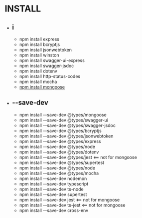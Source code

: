 # INSTALL

- ## i
    - npm install express
    - npm install bcryptjs
    - npm install jsonwebtoken
    - npm install winston 
    - npm install swagger-ui-express
    - npm install swagger-jsdoc
    - npm install dotenv
    - npm install http-status-codes
    - npm install mocha
    - [npm install mongoose](https://www.npmjs.com/package/mongoose)

- ## --save-dev
    - npm install --save-dev @types/mongoose
    - npm install --save-dev @types/swagger-ui
    - npm install --save-dev @types/swagger-jsdoc
    - npm install --save-dev @types/bcryptjs
    - npm install --save-dev @types/jsonwebtoken
    - npm install --save-dev @types/express
    - npm install --save-dev @types/node
    - npm install --save-dev @types/dotenv
    - npm install --save-dev @types/jest <== not for mongoose
    - npm install --save-dev @types/supertest 
    - npm install --save-dev @types/node
    - npm install --save-dev @types/mocha
    - npm install --save-dev nodemon
    - npm install --save-dev typescript
    - npm install --save-dev ts-node
    - npm install --save-dev supertest 
    - npm install --save-dev jest <== not for mongoose
    - npm install --save-dev ts-jest <== not for mongoose
    - npm install --save-dev cross-env
